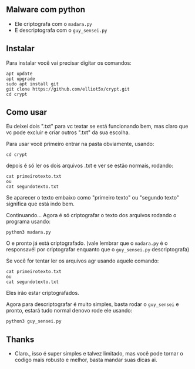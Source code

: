 ## Malware com python

- Ele criptografa com o ```madara.py```
- E descriptografa com o ```guy_sensei.py```

## Instalar

Para instalar você vai precisar digitar os comandos:

```
apt update
apt upgrade
sudo apt install git
git clone https://github.com/elliot5x/crypt.git
cd crypt
```
## Como usar

Eu deixei dois ".txt" para vc textar se está funcionando bem, mas claro que vc pode excluir e criar outros ".txt" da sua escolha.

Para usar você primeiro entrar na pasta obviamente, usando:
```
cd crypt
```
depois é só ler os dois arquivos .txt e ver se estão normais, rodando:
```
cat primeirotexto.txt
ou 
cat segundotexto.txt
```

Se aparecer o texto embaixo como "primeiro texto" ou "segundo texto" significa que está indo bem.

Continuando...
Agora é só criptografar o texto dos arquivos rodando o programa usando:
```
python3 madara.py
```
O e pronto já está criptografado. (vale lembrar que o ```madara.py``` é o responsavél por criptografar enquanto que o ```guy_sensei.py``` descriptografa)

Se você for tentar ler os arquivos agr usando aquele comando:
```
cat primeirotexto.txt
ou
cat segundotexto.txt
```
Eles irão estar criptografados.

Agora para descriptografar é muito simples, basta rodar o ```guy_sensei``` e pronto, estará tudo normal denovo
rode ele usando:
```
python3 guy_sensei.py
```

## Thanks

- Claro., isso é super simples e talvez limitado, mas você pode tornar o codigo mais robusto e melhor, basta mandar suas dicas ai.